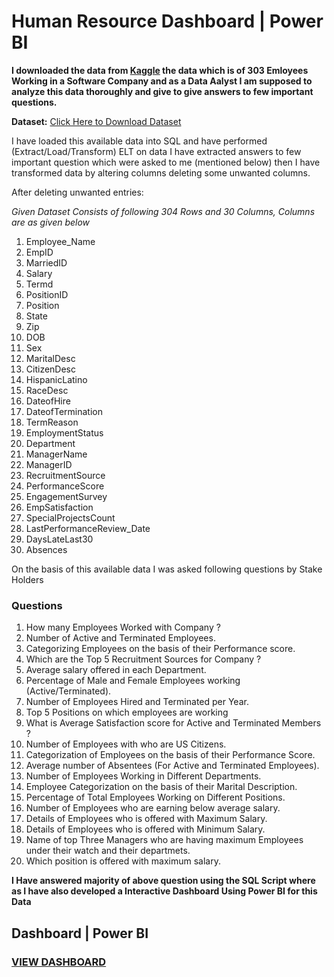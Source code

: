 # Human Resource Dashboard | Power BI

**I downloaded the data from [Kaggle](www.kaggle.com) the data  which is of 303 Emloyees Working in a Software Company and as a Data Aalyst I am supposed to analyze this data thoroughly and give to give answers to few important questions.**

**Dataset:**  [Click Here to Download Dataset](https://drive.google.com/file/d/1poezdeKMIj8sG8Hoa1Hh1dOqd2gOzI44/view?usp=sharing)

I have loaded this available data into SQL and have performed (Extract/Load/Transform) ELT on data I have extracted answers to few important question which were asked to me (mentioned below) then I have transformed data by altering columns deleting some unwanted columns.

After deleting unwanted entries:

*Given Dataset Consists of following 304 Rows and 30 Columns, Columns are as given below*
1. Employee_Name	
2. EmpID	
3. MarriedID	
4. Salary	
5. Termd	
6. PositionID	
7. Position	
8. State	
9. Zip	
10. DOB	
11. Sex
12. MaritalDesc	
13. CitizenDesc	
14. HispanicLatino	
15. RaceDesc	
16. DateofHire	
17. DateofTermination	
18. TermReason	
19. EmploymentStatus	
20. Department	
21. ManagerName	
22. ManagerID	
23. RecruitmentSource	
24. PerformanceScore	
25. EngagementSurvey	
26. EmpSatisfaction	
27. SpecialProjectsCount	
28. LastPerformanceReview_Date	
29. DaysLateLast30	
30. Absences


On the basis of this available data I was asked following questions by Stake Holders 

### Questions
1. How many Employees Worked with Company ?
2. Number of Active and Terminated Employees. 
3. Categorizing Employees on the basis of their Performance score.
4. Which are the Top 5 Recruitment Sources for Company ?
5. Average salary offered in each Department.
6. Percentage of Male and Female Employees working (Active/Terminated).
7. Number of Employees Hired and Terminated per Year.
8. Top 5 Positions on which employees are working
9. What is Average Satisfaction score for Active and Terminated Members ?
10. Number of Employees with who are US Citizens.
11. Categorization of Employees on the basis of their Performance Score.
12. Average number of Absentees (For Active and Terminated Employees).
13. Number of Employees Working in Different Departments.
14. Employee Categorization on the basis of their Marital Description.
15. Percentage of Total Employees Working on Different Positions.
16. Number of Employees who are earning below average salary.
17. Details of Employees who is offered with Maximum Salary.
18. Details of Employees who is offered with Minimum Salary.
19. Name of top Three Managers who are having maximum Employees under their watch and their departmets.
20. Which position is offered with maximum salary.


**I Have answered majority of above question using the SQL Script where as I have also developed a Interactive Dashboard Using Power BI for this Data**

## Dashboard | Power BI
### [VIEW DASHBOARD](https://app.powerbi.com/groups/me/reports/54dc46df-259c-4389-b6c4-058c495dee35?ctid=fb3e7d55-5cbd-4065-8dad-76538ca1f255&pbi_source=linkShare)

